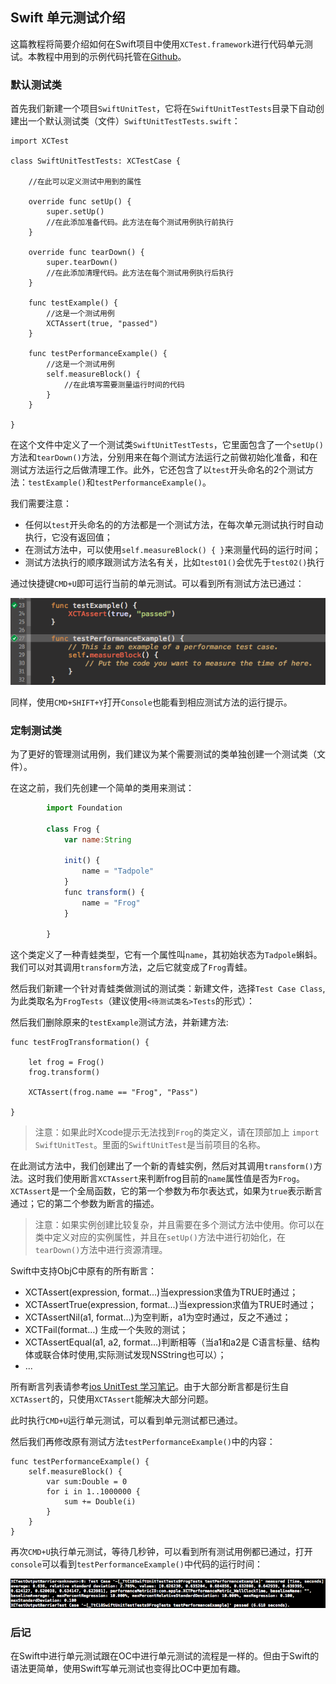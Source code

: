 ## Swift 单元测试介绍


这篇教程将简要介绍如何在Swift项目中使用`XCTest.framework`进行代码单元测试。本教程中用到的示例代码托管在[Github](https://github.com/lifedim/SwiftCasts/tree/master/002_swift_unit_test)。

### 默认测试类

首先我们新建一个项目`SwiftUnitTest`，它将在`SwiftUnitTestTests`目录下自动创建出一个默认测试类（文件）`SwiftUnitTestTests.swift`：

	import XCTest
	
	class SwiftUnitTestTests: XCTestCase {
	    
	    //在此可以定义测试中用到的属性
	    
	    override func setUp() {
	        super.setUp()
	        //在此添加准备代码。此方法在每个测试用例执行前执行
	    }
	    
	    override func tearDown() {
	        super.tearDown()
	       	//在此添加清理代码。此方法在每个测试用例执行后执行
	    }
	    
	    func testExample() {
	    	//这是一个测试用例
	        XCTAssert(true, "passed")
	    }
	    
	    func testPerformanceExample() {
	    	//这是一个测试用例
	        self.measureBlock() {
	        	//在此填写需要测量运行时间的代码
	        }
	    }
	    
	}

在这个文件中定义了一个测试类`SwiftUnitTestTests`，它里面包含了一个`setUp()`方法和`tearDown()`方法，分别用来在每个测试方法运行之前做初始化准备，和在测试方法运行之后做清理工作。此外，它还包含了以`test`开头命名的2个测试方法：`testExample()`和`testPerformanceExample()`。

我们需要注意：

- 任何以`test`开头命名的的方法都是一个测试方法，在每次单元测试执行时自动执行，它没有返回值；
- 在测试方法中，可以使用`self.measureBlock() { }`来测量代码的运行时间；
- 测试方法执行的顺序跟测试方法名有关，比如`test01()`会优先于`test02()`执行

通过快捷键`CMD+U`即可运行当前的单元测试。可以看到所有测试方法已通过：

![testcase1](testcase1.png)

同样，使用`CMD+SHIFT+Y`打开`Console`也能看到相应测试方法的运行提示。

### 定制测试类

为了更好的管理测试用例，我们建议为某个需要测试的类单独创建一个测试类（文件）。

在这之前，我们先创建一个简单的类用来测试：

```js
		import Foundation

		class Frog {		    
		    var name:String
		    
		    init() {
		        name = "Tadpole"
		    }
		    func transform() {
		        name = "Frog"
		    }
		    
		}
```

这个类定义了一种青蛙类型，它有一个属性叫`name`，其初始状态为`Tadpole`蝌蚪。我们可以对其调用`transform`方法，之后它就变成了`Frog`青蛙。

然后我们新建一个针对青蛙类做测试的测试类：新建文件，选择`Test Case Class`, 为此类取名为`FrogTests`（建议使用`<待测试类名>Tests`的形式）：

然后我们删除原来的`testExample`测试方法，并新建方法:

    func testFrogTransformation() {
        
        let frog = Frog()
        frog.transform()
        
        XCTAssert(frog.name == "Frog", "Pass")
        
    }
    
> 注意：如果此时Xcode提示无法找到`Frog`的类定义，请在顶部加上 `import SwiftUnitTest`。里面的`SwiftUnitTest`是当前项目的名称。

在此测试方法中，我们创建出了一个新的青蛙实例，然后对其调用`transform()`方法。这时我们使用断言`XCTAssert`来判断frog目前的`name`属性值是否为`Frog`。`XCTAssert`是一个全局函数，它的第一个参数为布尔表达式，如果为`true`表示断言通过；它的第二个参数为断言的描述。

> 注意：如果实例创建比较复杂，并且需要在多个测试方法中使用。你可以在类中定义对应的实例属性，并且在`setUp()`方法中进行初始化，在`tearDown()`方法中进行资源清理。

Swift中支持ObjC中原有的所有断言：

- XCTAssert(expression, format...)当expression求值为TRUE时通过；
- XCTAssertTrue(expression, format...)当expression求值为TRUE时通过；
- XCTAssertNil(a1, format...)为空判断，a1为空时通过，反之不通过；
- XCTFail(format…) 生成一个失败的测试；
- XCTAssertEqual(a1, a2, format...)判断相等（当a1和a2是 C语言标量、结构体或联合体时使用,实际测试发现NSString也可以）；
- ...

所有断言列表请参考[ios UnitTest 学习笔记](http://ko.bubufx.com/infodetail_4174.html)。由于大部分断言都是衍生自`XCTAssert`的，只使用`XCTAssert`能解决大部分问题。

此时执行`CMD+U`运行单元测试，可以看到单元测试都已通过。

然后我们再修改原有测试方法`testPerformanceExample()`中的内容：

    func testPerformanceExample() {
        self.measureBlock() {
            var sum:Double = 0
            for i in 1..1000000 {
                sum += Double(i)
            }
        }
    }

再次`CMD+U`执行单元测试，等待几秒钟，可以看到所有测试用例都已通过，打开`console`可以看到`testPerformanceExample()`中代码的运行时间：

![testcase2.png](testcase2.png)

### 后记

在Swift中进行单元测试跟在OC中进行单元测试的流程是一样的。但由于Swift的语法更简单，使用Swift写单元测试也变得比OC中更加有趣。




